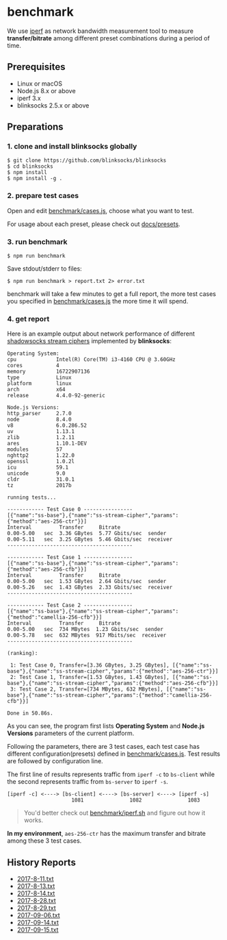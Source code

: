 # benchmark

We use [iperf](https://en.wikipedia.org/wiki/Iperf) as network bandwidth measurement tool to measure **transfer/bitrate** among different preset combinations during a period of time.

## Prerequisites

* Linux or macOS
* Node.js 8.x or above
* iperf 3.x
* blinksocks 2.5.x or above

## Preparations

### 1. clone and install blinksocks globally

```
$ git clone https://github.com/blinksocks/blinksocks
$ cd blinksocks
$ npm install
$ npm install -g .
```

### 2. prepare test cases

Open and edit [benchmark/cases.js], choose what you want to test.

For usage about each preset, please check out [docs/presets].

### 3. run benchmark

```
$ npm run benchmark
```

Save stdout/stderr to files:

```
$ npm run benchmark > report.txt 2> error.txt
```

benchmark will take a few minutes to get a full report, the more test cases you specified in [benchmark/cases.js] the more time it will spend.

### 4. get report

Here is an example output about network performance of different [shadowsocks stream ciphers] implemented by **blinksocks**:

```
Operating System:
cpu             Intel(R) Core(TM) i3-4160 CPU @ 3.60GHz
cores           4
memory          16722907136
type            Linux
platform        linux
arch            x64
release         4.4.0-92-generic

Node.js Versions:
http_parser     2.7.0
node            8.4.0
v8              6.0.286.52
uv              1.13.1
zlib            1.2.11
ares            1.10.1-DEV
modules         57
nghttp2         1.22.0
openssl         1.0.2l
icu             59.1
unicode         9.0
cldr            31.0.1
tz              2017b

running tests...

------------ Test Case 0 ----------------
[{"name":"ss-base"},{"name":"ss-stream-cipher","params":{"method":"aes-256-ctr"}}]
Interval         Transfer     Bitrate
0.00-5.00   sec  3.36 GBytes  5.77 Gbits/sec  sender
0.00-5.11   sec  3.25 GBytes  5.46 Gbits/sec  receiver
-----------------------------------------

------------ Test Case 1 ----------------
[{"name":"ss-base"},{"name":"ss-stream-cipher","params":{"method":"aes-256-cfb"}}]
Interval         Transfer     Bitrate
0.00-5.00   sec  1.53 GBytes  2.64 Gbits/sec  sender
0.00-5.26   sec  1.43 GBytes  2.33 Gbits/sec  receiver
-----------------------------------------

------------ Test Case 2 ----------------
[{"name":"ss-base"},{"name":"ss-stream-cipher","params":{"method":"camellia-256-cfb"}}]
Interval         Transfer     Bitrate
0.00-5.00   sec  734 MBytes  1.23 Gbits/sec  sender
0.00-5.78   sec  632 MBytes  917 Mbits/sec  receiver
-----------------------------------------

(ranking):

 1: Test Case 0, Transfer=[3.36 GBytes, 3.25 GBytes], [{"name":"ss-base"},{"name":"ss-stream-cipher","params":{"method":"aes-256-ctr"}}]
 2: Test Case 1, Transfer=[1.53 GBytes, 1.43 GBytes], [{"name":"ss-base"},{"name":"ss-stream-cipher","params":{"method":"aes-256-cfb"}}]
 3: Test Case 2, Transfer=[734 MBytes, 632 MBytes], [{"name":"ss-base"},{"name":"ss-stream-cipher","params":{"method":"camellia-256-cfb"}}]

Done in 50.86s.
```

As you can see, the program first lists **Operating System** and **Node.js Versions** parameters of the current platform.

Following the parameters, there are 3 test cases, each test case has different configuration(presets) defined in [benchmark/cases.js]. Test results are followed by configuration line.

The first line of results represents traffic from `iperf -c` to `bs-client` while the second represents traffic from `bs-server` to `iperf -s`.

```
[iperf -c] <----> [bs-client] <----> [bs-server] <----> [iperf -s]
                     1081               1082               1083
```

> You'd better check out [benchmark/iperf.sh] and figure out how it works.

**In my environment**, `aes-256-ctr` has the maximum transfer and bitrate among these 3 test cases.

## History Reports

* [2017-8-11.txt](../../benchmark/reports/2017-8-11.txt)
* [2017-8-13.txt](../../benchmark/reports/2017-8-13.txt)
* [2017-8-14.txt](../../benchmark/reports/2017-8-14.txt)
* [2017-8-28.txt](../../benchmark/reports/2017-8-28.txt)
* [2017-8-29.txt](../../benchmark/reports/2017-8-29.txt)
* [2017-09-06.txt](../../benchmark/reports/2017-09-06.txt)
* [2017-09-14.txt](../../benchmark/reports/2017-09-14.txt)
* [2017-09-15.txt](../../benchmark/reports/2017-09-15.txt)

[benchmark/cases.js]: ./cases.js
[benchmark/iperf.sh]: ./iperf.sh
[docs/presets]: ../docs/presets
[shadowsocks stream ciphers]: https://shadowsocks.org/en/spec/Stream-Ciphers.html
